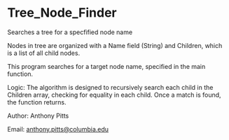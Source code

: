 # Tree_Node_Finder
Searches a tree for a specfified node name

Nodes in tree are organized with a Name field (String) and Children,
    which is a list of all child nodes.
    
This program searches for a target node name, specified in the main function.

Logic: The algorithm is designed to recursively search each child in the Children array, 
       checking for equality in each child. Once a match is found, the function returns.


Author: Anthony Pitts 

Email: anthony.pitts@columbia.edu

